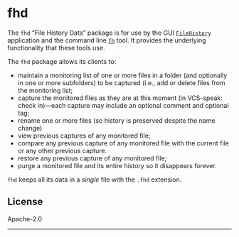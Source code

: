 # fhd

The `fhd` “File History Data” package is for use by the GUI
[`FileHistory`](https://github.com/mark-summerfield/filehistory) application
and the command line [`fh`](https://github.com/mark-summerfield/fh) tool. It
provides the underlying functionality that these tools use.

The `fhd` package allows its clients to:

- maintain a monitoring list of one or more files in a folder (and
  optionally in one or more subfolders) to be captured (i.e., add or
  delete files from the monitoring list;
- capture the monitored files as they are at this moment (in VCS-speak:
  check in)—each capture may include an optional comment and optional tag; 
- rename one or more files (so history is preserved despite the name change)
- view previous captures of any monitored file;
- compare any previous capture of any monitored file with the current
  file or any other previous capture.
- restore any previous capture of any monitored file;
- purge a monitored file and its entire history so it disappears forever.

`fhd` keeps all its data in a _single_ file with the `.fhd` extension.

## License

Apache-2.0

---
